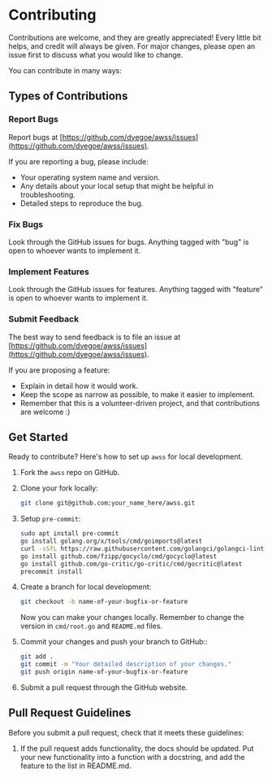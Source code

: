 # Contributing

Contributions are welcome, and they are greatly appreciated! Every little bit helps, and credit will always be given. For major changes, please open an issue first to discuss what you would like to change.

You can contribute in many ways:

## Types of Contributions

### Report Bugs

Report bugs at [https://github.com/dyegoe/awss/issues](https://github.com/dyegoe/awss/issues).

If you are reporting a bug, please include:

* Your operating system name and version.
* Any details about your local setup that might be helpful in troubleshooting.
* Detailed steps to reproduce the bug.

### Fix Bugs

Look through the GitHub issues for bugs. Anything tagged with "bug"
is open to whoever wants to implement it.

### Implement Features

Look through the GitHub issues for features. Anything tagged with "feature"
is open to whoever wants to implement it.

### Submit Feedback

The best way to send feedback is to file an issue at [https://github.com/dyegoe/awss/issues](https://github.com/dyegoe/awss/issues).

If you are proposing a feature:

* Explain in detail how it would work.
* Keep the scope as narrow as possible, to make it easier to implement.
* Remember that this is a volunteer-driven project, and that contributions
  are welcome :)

## Get Started

Ready to contribute? Here's how to set up `awss` for local development.

1. Fork the `awss` repo on GitHub.
2. Clone your fork locally:

    ```bash
    git clone git@github.com:your_name_here/awss.git
    ```

3. Setup `pre-commit`:

    ```bash
    sudo apt install pre-commit
    go install golang.org/x/tools/cmd/goimports@latest
    curl -sSfL https://raw.githubusercontent.com/golangci/golangci-lint/master/install.sh | sh -s -- -b $(go env GOPATH)/bin v1.53.2
    go install github.com/fzipp/gocyclo/cmd/gocyclo@latest
    go install github.com/go-critic/go-critic/cmd/gocritic@latest
    precommit install
    ```

4. Create a branch for local development:

      ```bash
      git checkout -b name-of-your-bugfix-or-feature
      ```

    Now you can make your changes locally. Remember to change the version in `cmd/root.go` and `README.md` files.

5. Commit your changes and push your branch to GitHub::

    ```bash
    git add .
    git commit -m "Your detailed description of your changes."
    git push origin name-of-your-bugfix-or-feature
    ```
  
6. Submit a pull request through the GitHub website.

## Pull Request Guidelines

Before you submit a pull request, check that it meets these guidelines:

1. If the pull request adds functionality, the docs should be updated. Put
   your new functionality into a function with a docstring, and add the
   feature to the list in README.md.
